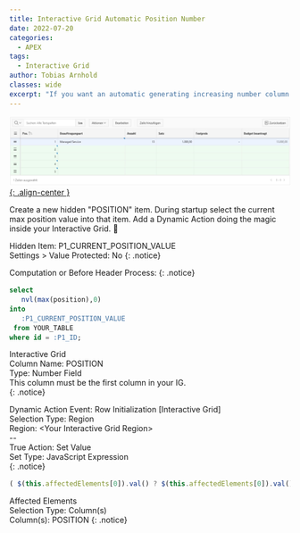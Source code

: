 ```yaml
---
title: Interactive Grid Automatic Position Number
date: 2022-07-20
categories:
  - APEX
tags:
  - Interactive Grid
author: Tobias Arnhold
classes: wide
excerpt: "If you want an automatic generating increasing number column in your interactive grid, follow these instrunctions"
---
```

[![automatic-position-number-in-interactive-grid](/assets/images/posts/2022-07-20-interactive-grid-automatic-position-number.webp){: .align-center }](/assets/images/posts/2022-07-20-interactive-grid-automatic-position-number.webp)

Create a new hidden "POSITION" item. During startup select the current max position value into that item. Add a Dynamic Action doing the magic inside your Interactive Grid. 🙂

Hidden Item: P1_CURRENT_POSITION_VALUE  
Settings > Value Protected: No
{: .notice}

Computation or Before Header Process:
{: .notice}
```sql
select 
   nvl(max(position),0)
into 
   :P1_CURRENT_POSITION_VALUE
 from YOUR_TABLE
where id = :P1_ID;
```

Interactive Grid  
Column Name: POSITION  
Type: Number Field  
This column must be the first column in your IG.  
{: .notice}

Dynamic Action Event: Row Initialization [Interactive Grid]  
Selection Type: Region  
Region: \<Your Interactive Grid Region>  
\-\-  
True Action: Set Value   
Set Type: JavaScript Expression  
{: .notice}
```js
( $(this.affectedElements[0]).val() ? $(this.affectedElements[0]).val() : $('#P1_CURRENT_POSITION_VALUE').val(parseInt($('#P1_CURRENT_POSITION_VALUE').val(),10)+1).val() )
```
Affected Elements  
Selection Type: Column(s)  
Column(s): POSITION
{: .notice}